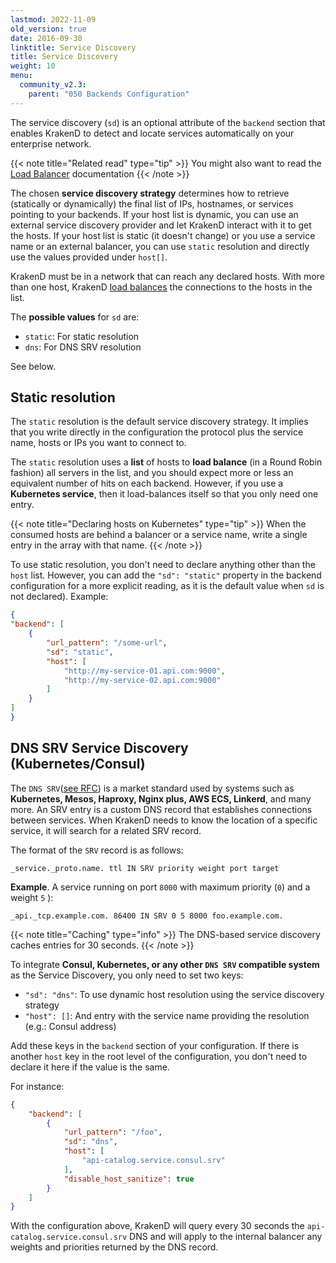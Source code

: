 ```yaml
---
lastmod: 2022-11-09
old_version: true
date: 2016-09-30
linktitle: Service Discovery
title: Service Discovery
weight: 10
menu:
  community_v2.3:
    parent: "050 Backends Configuration"
---
```

The service discovery (`sd`) is an optional attribute of the `backend` section that enables KrakenD to detect and locate services automatically on your enterprise network.

{{< note title="Related read" type="tip" >}}
You might also want to read the [Load Balancer](/docs/v2.3/throttling/load-balancing/) documentation
{{< /note >}}


The chosen **service discovery strategy** determines how to retrieve (statically or dynamically) the final list of IPs, hostnames, or services pointing to your backends. If your host list is dynamic, you can use an external service discovery provider and let KrakenD interact with it to get the hosts. If your host list is static (it doesn't change) or you use a service name or an external balancer, you can use `static` resolution and directly use the values provided under `host[]`.

KrakenD must be in a network that can reach any declared hosts. With more than one host, KrakenD [load balances](/docs/v2.3/throttling/load-balancing/) the connections to the hosts in the list.

The **possible values** for `sd` are:

- `static`: For static resolution
- `dns`: For DNS SRV resolution

See below.

## Static resolution
The `static` resolution is the default service discovery strategy. It implies that you write directly in the configuration the protocol plus the service name, hosts or IPs you want to connect to.

The `static` resolution uses a **list** of hosts to **load balance** (in a Round Robin fashion) all servers in the list, and you should expect more or less an equivalent number of hits on each backend. However, if you use a **Kubernetes service**, then it load-balances itself so that you only need one entry.

{{< note title="Declaring hosts on Kubernetes" type="tip" >}}
When the consumed hosts are behind a balancer or a service name, write a single entry in the array with that name.
{{< /note >}}

To use static resolution, you don't need to declare anything other than the `host` list. However, you can add the `"sd": "static"` property in the backend configuration for a more explicit reading, as it is the default value when `sd` is not declared). Example:

```json
{
"backend": [
    {
        "url_pattern": "/some-url",
        "sd": "static",
        "host": [
            "http://my-service-01.api.com:9000",
            "http://my-service-02.api.com:9000"
        ]
    }
]
}
```

## DNS SRV Service Discovery (Kubernetes/Consul)
The `DNS SRV`([see RFC](https://datatracker.ietf.org/doc/html/rfc2782)) is a market standard used by systems such as **Kubernetes, Mesos, Haproxy, Nginx plus, AWS ECS, Linkerd**, and many more. An SRV entry is a custom DNS record that establishes connections between services. When KrakenD needs to know the location of a specific service, it will search for a related SRV record.

The format of the `SRV` record is as follows:

    _service._proto.name. ttl IN SRV priority weight port target

**Example**. A service running on port `8000` with maximum priority (`0`) and a weight `5` ):

    _api._tcp.example.com. 86400 IN SRV 0 5 8000 foo.example.com.

{{< note title="Caching" type="info" >}}
The DNS-based service discovery caches entries for 30 seconds.
{{< /note >}}

To integrate **Consul, Kubernetes, or any other `DNS SRV` compatible system** as the Service Discovery, you only need to set two keys:

- `"sd": "dns"`: To use dynamic host resolution using the service discovery strategy
- `"host": []`: And entry with the service name providing the resolution (e.g.: Consul address)

Add these keys in the `backend` section of your configuration. If there is another `host` key in the root level of the configuration, you don't need to declare it here if the value is the same.

For instance:

```json
{
    "backend": [
        {
            "url_pattern": "/foo",
            "sd": "dns",
            "host": [
                "api-catalog.service.consul.srv"
            ],
            "disable_host_sanitize": true
        }
    ]
}
```
With the configuration above, KrakenD will query every 30 seconds the `api-catalog.service.consul.srv` DNS and will apply to the internal balancer any weights and priorities returned by the DNS record.